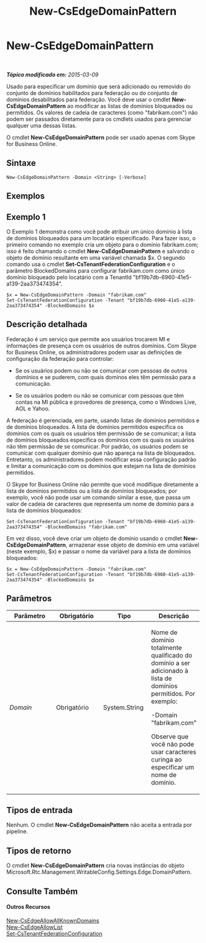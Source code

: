 ﻿---
title: New-CsEdgeDomainPattern
TOCTitle: New-CsEdgeDomainPattern
ms:assetid: 653bc148-c22b-4ad4-afdd-17aaeaa299d2
ms:mtpsurl: https://technet.microsoft.com/pt-br/library/JJ994040(v=OCS.15)
ms:contentKeyID: 52057648
ms.date: 05/19/2016
mtps_version: v=OCS.15
ms.translationtype: HT
---

# New-CsEdgeDomainPattern

 

_**Tópico modificado em:** 2015-03-09_

Usado para especificar um domínio que será adicionado ou removido do conjunto de domínios habilitados para federação ou do conjunto de domínios desabilitados para federação. Você deve usar o cmdlet **New-CsEdgeDomainPattern** ao modificar as listas de domínios bloqueados ou permitidos. Os valores de cadeia de caracteres (como "fabrikam.com") não podem ser passados diretamente para os cmdlets usados para gerenciar qualquer uma dessas listas.

O cmdlet **New-CsEdgeDomainPattern** pode ser usado apenas com Skype for Business Online.

## Sintaxe

    New-CsEdgeDomainPattern -Domain <String> [-Verbose]

## Exemplos

## Exemplo 1

O Exemplo 1 demonstra como você pode atribuir um único domínio à lista de domínios bloqueados para um locatário especificado. Para fazer isso, o primeiro comando no exemplo cria um objeto para o domínio fabrikam.com; isso é feito chamando o cmdlet **New-CsEdgeDomainPattern** e salvando o objeto de domínio resultante em uma variável chamada $x. O segundo comando usa o cmdlet **Set-CsTenantFederationConfiguration** e o parâmetro BlockedDomains para configurar fabrikam.com como único domínio bloqueado pelo locatário com a TenantId "bf19b7db-6960-41e5-a139-2aa373474354".

    $x = New-CsEdgeDomainPattern -Domain "fabrikam.com"
    Set-CsTenantFederationConfiguration -Tenant "bf19b7db-6960-41e5-a139-2aa373474354" -BlockedDomains $x

## Descrição detalhada

Federação é um serviço que permite aos usuários trocarem MI e informações de presença com os usuários de outros domínios. Com Skype for Business Online, os administradores podem usar as definições de configuração da federação para controlar:

  - Se os usuários podem ou não se comunicar com pessoas de outros domínios e se puderem, com quais domínos eles têm permissão para a comunicação.

  - Se os usuários podem ou não se comunicar com pessoas que têm contas na MI pública e provedores de presença, como o Windows Live, AOL e Yahoo.

A federação é gerenciada, em parte, usando listas de domínios permitidos e de domínios bloqueados. A lista de domínios permitidos especifica os domínios com os quais os usuários têm permissão de se comunicar; a lista de domínios bloqueados especifica os domínios com os quais os usuários não têm permissão de se comunicar. Por padrão, os usuários podem se comunicar com qualquer domínio que não apareça na lista de bloqueados. Entretanto, os administradores podem modificar essa configuração padrão e limitar a comunicação com os domínios que estejam na lista de domínios permitidos.

O Skype for Business Online não permite que você modifique diretamente a lista de domínios permitidos ou a lista de domínios bloqueados; por exemplo, você não pode usar um comando similar a esse, que passa um valor de cadeia de caracteres que representa um nome de domínio para a lista de domínios bloqueados:

    Set-CsTenantFederationConfiguration -Tenant "bf19b7db-6960-41e5-a139-2aa373474354" -BlockedDomains "fabrikam.com"

Em vez disso, você deve criar um objeto de domínio usando o cmdlet **New-CsEdgeDomainPattern**, armazenar esse objeto de domínio em uma variável (neste exemplo, $x) e passar o nome da variável para a lista de domínios bloqueados:

    $x = New-CsEdgeDomainPattern -Domain "fabrikam.com"
    Set-CsTenantFederationConfiguration -Tenant "bf19b7db-6960-41e5-a139-2aa373474354" -BlockedDomains $x

## Parâmetros


<table>
<colgroup>
<col style="width: 25%" />
<col style="width: 25%" />
<col style="width: 25%" />
<col style="width: 25%" />
</colgroup>
<thead>
<tr class="header">
<th>Parâmetro</th>
<th>Obrigatório</th>
<th>Tipo</th>
<th>Descrição</th>
</tr>
</thead>
<tbody>
<tr class="odd">
<td><p><em>Domain</em></p></td>
<td><p>Obrigatório</p></td>
<td><p>System.String</p></td>
<td><p>Nome de domínio totalmente qualificado do domínio a ser adicionado à lista de domínios permitidos. Por exemplo:</p>
<p>-Domain &quot;fabrikam.com&quot;</p>
<p>Observe que você não pode usar caracteres curinga ao especificar um nome de domínio.</p></td>
</tr>
</tbody>
</table>


## Tipos de entrada

Nenhum. O cmdlet **New-CsEdgeDomainPattern** não aceita a entrada por pipeline.

## Tipos de retorno

O cmdlet **New-CsEdgeDomainPattern** cria novas instâncias do objeto Microsoft.Rtc.Management.WritableConfig.Settings.Edge.DomainPattern.

## Consulte Também

#### Outros Recursos

[New-CsEdgeAllowAllKnownDomains](new-csedgeallowallknowndomains.md)  
[New-CsEdgeAllowList](new-csedgeallowlist.md)  
[Set-CsTenantFederationConfiguration](set-cstenantfederationconfiguration.md)

